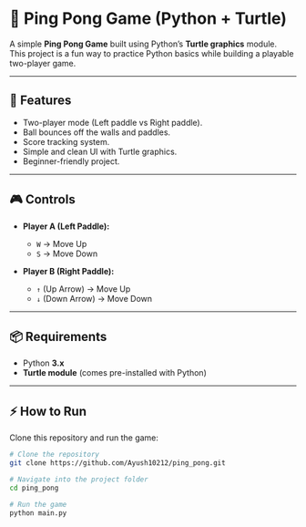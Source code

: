 # 🏓 Ping Pong Game (Python + Turtle)

A simple **Ping Pong Game** built using Python’s **Turtle graphics** module.  
This project is a fun way to practice Python basics while building a playable two-player game.  

---

## 🚀 Features
- Two-player mode (Left paddle vs Right paddle).
- Ball bounces off the walls and paddles.
- Score tracking system.
- Simple and clean UI with Turtle graphics.
- Beginner-friendly project.

---

## 🎮 Controls
- **Player A (Left Paddle):**
  - `W` → Move Up  
  - `S` → Move Down  

- **Player B (Right Paddle):**
  - `↑` (Up Arrow) → Move Up  
  - `↓` (Down Arrow) → Move Down  

---

## 📦 Requirements
- Python **3.x**
- **Turtle module** (comes pre-installed with Python)

---

## ⚡ How to Run
Clone this repository and run the game:

```bash
# Clone the repository
git clone https://github.com/Ayush10212/ping_pong.git

# Navigate into the project folder
cd ping_pong

# Run the game
python main.py
